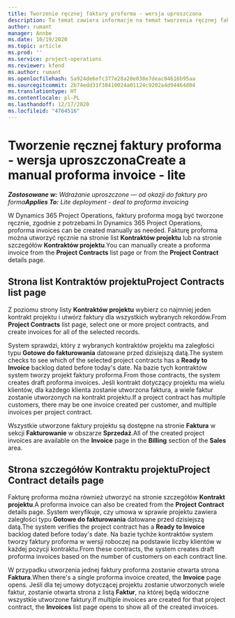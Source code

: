```yaml
---
title: Tworzenie ręcznej faktury proforma - wersja uproszczona
description: Ta temat zawiera informacje na temat tworzenia ręcznej faktury proforma w Project Operations.
author: rumant
manager: Annbe
ms.date: 10/19/2020
ms.topic: article
ms.prod: ''
ms.service: project-operations
ms.reviewer: kfend
ms.author: rumant
ms.openlocfilehash: 5a924de6efc377e28a20e038e7deac04616b95aa
ms.sourcegitcommit: 2b74edd31f38410024a01124c9202a4d94464d04
ms.translationtype: HT
ms.contentlocale: pl-PL
ms.lasthandoff: 12/17/2020
ms.locfileid: "4764516"
---
```

# <a name="create-a-manual-proforma-invoice---lite"></a><span data-ttu-id="1322d-103">Tworzenie ręcznej faktury proforma - wersja uproszczona</span><span class="sxs-lookup"><span data-stu-id="1322d-103">Create a manual proforma invoice - lite</span></span>

<span data-ttu-id="1322d-104">_**Zastosowane w:** Wdrażanie uproszczone — od okazji do faktury pro forma_</span><span class="sxs-lookup"><span data-stu-id="1322d-104">_**Applies To:** Lite deployment - deal to proforma invoicing_</span></span>

<span data-ttu-id="1322d-105">W Dynamics 365 Project Operations, faktury proforma mogą być tworzone ręcznie, zgodnie z potrzebami.</span><span class="sxs-lookup"><span data-stu-id="1322d-105">In Dynamics 365 Project Operations, proforma invoices can be created manually as needed.</span></span> <span data-ttu-id="1322d-106">Fakturę proforma można utworzyć ręcznie na stronie list **Kontraktów projektu** lub na stronie szczegółów **Kontraktów projektu**.</span><span class="sxs-lookup"><span data-stu-id="1322d-106">You can manually create a proforma invoice from the **Project Contracts** list page or from the **Project Contract** details page.</span></span>

##  <a name="project-contracts-list-page"></a><span data-ttu-id="1322d-107">Strona list Kontraktów projektu</span><span class="sxs-lookup"><span data-stu-id="1322d-107">Project Contracts list page</span></span>

<span data-ttu-id="1322d-108">Z poziomu strony listy **Kontraktów projektu** wybierz co najmniej jeden kontrakt projektu i utwórz faktury dla wszystkich wybranych rekordów.</span><span class="sxs-lookup"><span data-stu-id="1322d-108">From **Project Contracts** list page, select one or more project contracts, and create invoices for all of the selected records.</span></span>

<span data-ttu-id="1322d-109">System sprawdzi, który z wybranych kontraktów projektu ma zaległości typu **Gotowe do fakturowania** datowane przed dzisiejszą datą.</span><span class="sxs-lookup"><span data-stu-id="1322d-109">The system checks to see which of the selected project contracts has a **Ready to Invoice** backlog dated before today's date.</span></span> <span data-ttu-id="1322d-110">Na bazie tych kontraktów system tworzy projekt faktury proforma.</span><span class="sxs-lookup"><span data-stu-id="1322d-110">From those contracts, the system creates draft proforma invoices.</span></span> <span data-ttu-id="1322d-111">Jeśli kontrakt dotyczący projektu ma wielu klientów, dla każdego klienta zostanie utworzona faktura, a wiele faktur zostanie utworzonych na kontrakt projektu.</span><span class="sxs-lookup"><span data-stu-id="1322d-111">If a project contract has multiple customers, there may be one invoice created per customer, and multiple invoices per project contract.</span></span>

<span data-ttu-id="1322d-112">Wszystkie utworzone faktury projektu są dostępne na stronie **Faktura** w sekcji **Fakturowanie** w obszarze **Sprzedaż**.</span><span class="sxs-lookup"><span data-stu-id="1322d-112">All of the created project invoices are available on the **Invoice** page in the **Billing** section of the **Sales** area.</span></span>

## <a name="project-contract-details-page"></a><span data-ttu-id="1322d-113">Strona szczegółów Kontraktu projektu</span><span class="sxs-lookup"><span data-stu-id="1322d-113">Project Contract details page</span></span>

<span data-ttu-id="1322d-114">Fakturę proforma można również utworzyć na stronie szczegółów **Kontrakt projektu**.</span><span class="sxs-lookup"><span data-stu-id="1322d-114">A proforma invoice can also be created from the **Project Contract** details page.</span></span> <span data-ttu-id="1322d-115">System weryfikuje, czy umowa w sprawie projektu zawiera zaległości typu **Gotowe do fakturowania** datowane przed dzisiejszą datą.</span><span class="sxs-lookup"><span data-stu-id="1322d-115">The system verifies the project contract has a **Ready to Invoice** backlog dated before today's date.</span></span> <span data-ttu-id="1322d-116">Na bazie tychże kontraktów system tworzy faktury proforma w wersji roboczej na podstawie liczby klientów w każdej pozycji kontraktu.</span><span class="sxs-lookup"><span data-stu-id="1322d-116">From these contracts, the system creates draft proforma invoices based on the number of customers on each contract line.</span></span>

<span data-ttu-id="1322d-117">W przypadku utworzenia jednej faktury proforma zostanie otwarta strona **Faktura**.</span><span class="sxs-lookup"><span data-stu-id="1322d-117">When there's a single proforma invoice created, the **Invoice** page opens.</span></span> <span data-ttu-id="1322d-118">Jeśli dla tej umowy dotyczącej projektu zostanie utworzonych wiele faktur, zostanie otwarta strona z listą **Faktur**, na której będą widoczne wszystkie utworzone faktury.</span><span class="sxs-lookup"><span data-stu-id="1322d-118">If multiple invoices are created for that project contract, the **Invoices** list page opens to show all of the created invoices.</span></span>
